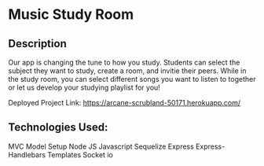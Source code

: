 # Music Study Room

## Description
Our app is changing the tune to how you study. Students can select the subject they want to study, create a room, and invitie their peers. While in the study room, you can select different songs you want to listen to together or let us develop your studying playlist for you!

Deployed Project Link: https://arcane-scrubland-50171.herokuapp.com/

## Technologies Used:
MVC Model Setup
Node JS
Javascript
Sequelize
Express
Express-Handlebars Templates
Socket io



